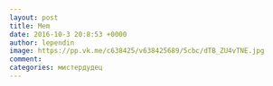 ```yaml
--- 
layout: post 
title: Mem 
date: 2016-10-3 20:8:53 +0000 
author: lependin 
image: https://pp.vk.me/c638425/v638425689/5cbc/dTB_ZU4vTNE.jpg
comment: 
categories: мистердудец
---
```

